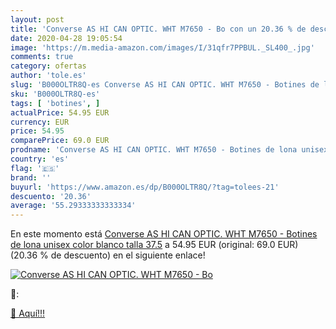 ```yaml
---
layout: post
title: 'Converse AS HI CAN OPTIC. WHT M7650 - Bo con un 20.36 % de descuento'
date: 2020-04-28 19:05:54
image: 'https://m.media-amazon.com/images/I/31qfr7PPBUL._SL400_.jpg'
comments: true
category: ofertas
author: 'tole.es'
slug: 'B000OLTR8Q-es Converse AS HI CAN OPTIC. WHT M7650 - Botines de lona...'
sku: 'B000OLTR8Q-es'
tags: [ 'botines', ]
actualPrice: 54.95 EUR
currency: EUR
price: 54.95
comparePrice: 69.0 EUR
prodname: 'Converse AS HI CAN OPTIC. WHT M7650 - Botines de lona unisex  color blanco  talla 37.5'
country: 'es'
flag: '🇪🇸'
brand: ''
buyurl: 'https://www.amazon.es/dp/B000OLTR8Q/?tag=tolees-21'
descuento: '20.36'
average: '55.29333333333334'
---
```


En este momento está [Converse AS HI CAN OPTIC. WHT M7650 - Botines de lona unisex  color blanco  talla 37.5](https://www.amazon.es/dp/B000OLTR8Q/?tag=tolees-21) a 54.95 EUR (original: 69.0 EUR) (20.36 %  de descuento) en el siguiente enlace!

[![Converse AS HI CAN OPTIC. WHT M7650 - Bo](https://m.media-amazon.com/images/I/31qfr7PPBUL._SL400_.jpg)](https://www.amazon.es/dp/B000OLTR8Q/?tag=tolees-21)

🔎:


[🛒 Aquí!!!](https://www.amazon.es/dp/B000OLTR8Q/?tag=tolees-21)
